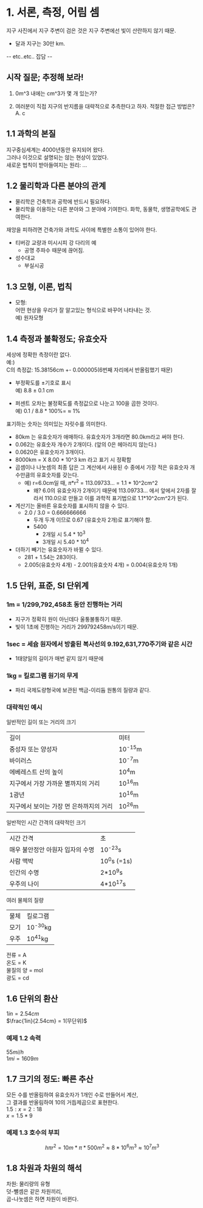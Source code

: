 # 1. 서론, 측정, 어림 셈
지구 사진에서 지구 주변이 검은 것은 지구 주변에선 빛이 산란하지 않기 때문.    
* 달과 지구는 30만 km.    

-- etc..etc.. 잡담 --

## 시작 질문; 추정해 보라!
1. 0m^3 내에는 cm^3가 몇 개 있는가? 
   
2. 여러분이 직접 지구의 반지름을 대략적으로 추측한다고 하자. 적절한 접근 방법은?    
   A. c

## 1.1 과학의 본질
지구중심세계는 4000년동안 유지되어 왔다.    
그러나 이것으로 설명되는 않는 현상이 있었다.    
새로운 법칙이 받아들여지는 원리: ...

## 1.2 물리학과 다른 분야의 관계
* 물리학은 건축학과 공학에 반드시 필요하다.
* 물리학을 이용하는 다른 분야와 그 분야에 기여한다. 화학, 동물학, 생명공학에도 관여한다.
  
재앙을 피하려면 건축가와 과학도 사이에 특별한 소통이 있어야 한다.
* 티버강 교량과 미시시피 강 다리의 예   
    - 공명 주파수 때문에 끊어짐.
* 성수대교
    - 부실시공

## 1.3 모형, 이론, 법칙
* 모형:  
    어떤 현상을 우리가 잘 알고있는 형식으로 바꾸어 나타내는 것.   
    예) 원자모형

## 1.4 측정과 불확정도; 유효숫자
세상에 정확한 측정이란 없다.<br>
    예:)   
        C의 측정값:
            15.38156cm
            +- 0.000005(6번째 자리에서 반올림했기 때문)   
* 부정확도를 ±기호로 표시   
예) 8.8 ± 0.1 cm

* 퍼센트 오차는 불정확도를 측정값으로 나눈고 100을 곱한 것이다.   
예) 0.1 / 8.8 * 100%= $\approx$ 1%

표기하는 숫자는 의미있는 자릿수를 의미한다.
- 80km 는 유효숫자가 애매하다. 유효숫자가 3개라면 80.0km라고 써야 한다.
- 0.062는 유효숫자 개수가 2개이다. (앞의 0은 헤아리지 않는다.)
- 0.0620은 유효숫자가 3개이다.
- 8000km  = X 8.00 * 10^3 km 라고 표기 시 정확함
- 곱셈이나 나눗셈의 최종 답은 그 계산에서 사용된 수 중에서 가장 적은 유효숫자 개수만큼의 유효숫자를 갖는다.
  - 예) r=6.0cm일 때, $\pi$*r<sup>2</sup> = 113.09733... = 1.1 * 10^2cm^2
    - 왜? 6.0의 유효숫자가 2개이기 때문에 113.09733... 에서 앞에서 2자를 잘라서 110.0으로 만들고 이를 과학적 표기법으로 1.1*10^2cm^2가 된다.
- 계산기는 올바른 유효숫자를 표시하지 않을 수 있다.
  - 2.0 / 3.0 = 0.666666666
    - 두개 두개 이므로 0.67 (유효숫자 2개)로 표기해야 함.
    - 5400
      - 2개일 시 5.4 * 10<sup>3</sup>
      - 3개일 시 5.40 * 10<sup>4</sup>
- 더하기 빼기는 유효숫자가 바뀔 수 있다.
  - 281 + 1.54는 283이다.
  - 2.005(유효숫자 4개) - 2.001(유효숫자 4개) = 0.004(유효숫자 1개)

## 1.5 단위, 표준, SI 단위계
### 1m = 1/299,792,458초 동안 진행하는 거리
* 지구가 정확히 원이 아닌데다 울퉁불퉁하기 때문.
* 빛이 1초에 진행하는 거리가 299792458m/s이기 때문.
### 1sec = 세슘 원자에서 방출된 복사선의 9.192,631,770주기와 같은 시간
* 1태양일의 길이가 매번 같지 않기 때문에
### 1kg  = 킬로그램 원기의 무게
* 파리 국제도량형국에 보관된 백금-이리듐 원통의 질량과 같다.

### 대략적인 예시
<table>
    일반적인 길이 또는 거리의 크기
    <tr>
        <td>길이</td>
        <td>미터</td>
    </tr>
    <tr>
        <td>중성자 또는 양성자</td>
        <td>10<sup>-15</sup>m</td>
    </tr>
    <tr>
        <td>바이러스</td>
        <td>10<sup>-7</sup>m</td>
    </tr>
    <tr>
        <td>에베레스트 산의 높이</td>
        <td>10<sup>4</sup>m</td>
    </tr>
    <tr>
        <td>지구에서 가장 가까운 별까지의 거리</td>
        <td>10<sup>16</sup>m</td>
    </tr>
    <tr>
        <td>1광년</td>
        <td>10<sup>16</sup>m</td>
    </tr>
    <tr>
        <td>지구에서 보이는 가장 먼 은하까지의 거리</td>
        <td>10<sup>26</sup>m</td>
    </tr>
</table>

<table>
    일반적인 시간 간격의 대략적인 크기
    <tr>
        <td>시간 간격</td>
        <td>초</td>
    </tr>
    <tr>
        <td>매우 불안정안 아원자 입자의 수명</td>
        <td>10<sup>-23</sup>s</td>
    </tr>
    <tr>
        <td>사람 맥박</td>
        <td>10<sup>0</sup>s (=1s)</td>
    </tr>
    <tr>
        <td>인간의 수명</td>
        <td>2*10<sup>9</sup>s</td>
    </tr>
    <tr>
        <td>우주의 나이</td>
        <td>4*10<sup>17</sup>s</td>
    </tr>
</table>

<table>
    여러 물체의 질량
    <tr>
        <td>물체</td>
        <td>킬로그램</td>
    </tr>
    <tr>
        <td>모기</td>
        <td>10<sup>-30</sup>kg</td>
    </tr>
    <tr>
        <td>우주</td>
        <td>10<sup>41</sup>kg</td>
    </tr>
</table>

전류 = A   
온도 = K   
물질의 양 = mol   
광도 = cd   

## 1.6 단위의 환산
$1in = 2.54cm$   
$\frac{1in}{2.54cm} = 1(무단위)$   

### 예제 1.2 속력
$55mi/h$   
$1mi = 1609m$

## 1.7 크기의 정도: 빠른 추산
모든 수를 반올림하여 유효숫자가 1개인 수로 만들어서 계산,   
그 결과를 반올림하여 10의 거듭제곱으로 표현한다.   
$1.5 : x = 2 :18$   
$x = 1.5 * 9$

### 예제 1.3 호수의 부피
$$ h \pi r^2 = 10m * \pi * 500m^2 \approx 8 * 10^6m^3 \approx 10^7m^3 $$

## 1.8 차원과 차원의 해석
차원: 물리량의 유형   
덧-뺄셈은 같은 차원끼리,   
곱-나눗셈은 하면 차원이 바뀐다.